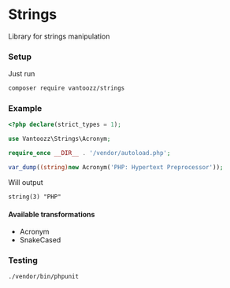 # Strings

Library for strings manipulation

### Setup
Just run
```bash
composer require vantoozz/strings
```

### Example
```php
<?php declare(strict_types = 1);

use Vantoozz\Strings\Acronym;

require_once __DIR__ . '/vendor/autoload.php';

var_dump((string)new Acronym('PHP: Hypertext Preprocessor'));
```
Will output
```
string(3) "PHP"
```

#### Available transformations
* Acronym
* SnakeCased

### Testing
```bash
./vendor/bin/phpunit
```